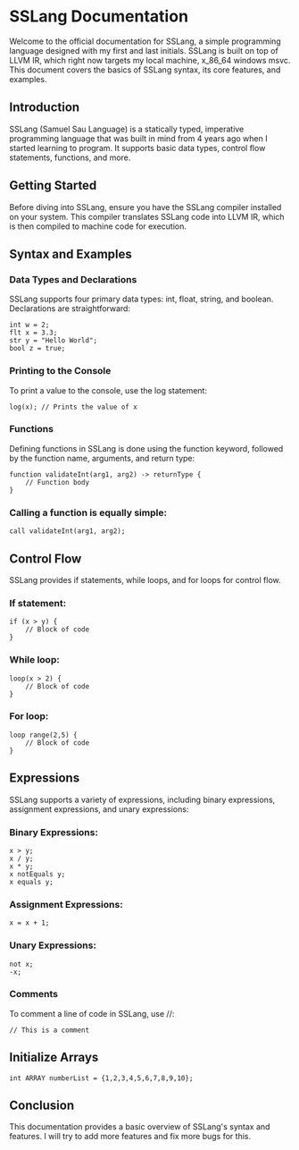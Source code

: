 # SSLang Documentation
Welcome to the official documentation for SSLang, a simple programming language designed with my first and last initials. SSLang is built on top of LLVM IR, which right now targets my local machine, x_86_64 windows msvc. This document covers the basics of SSLang syntax, its core features, and examples.

## Introduction
SSLang (Samuel Sau Language) is a statically typed, imperative programming language that was built in mind from 4 years ago when I started learning to program. It supports basic data types, control flow statements, functions, and more.

## Getting Started
Before diving into SSLang, ensure you have the SSLang compiler installed on your system. This compiler translates SSLang code into LLVM IR, which is then compiled to machine code for execution.

## Syntax and Examples
### Data Types and Declarations
SSLang supports four primary data types: int, float, string, and boolean. Declarations are straightforward:
```
int w = 2;
flt x = 3.3;
str y = "Hello World";
bool z = true;
```
### Printing to the Console
To print a value to the console, use the log statement:
```
log(x); // Prints the value of x
```
### Functions
Defining functions in SSLang is done using the function keyword, followed by the function name, arguments, and return type:
```
function validateInt(arg1, arg2) -> returnType {
    // Function body
}
```
### Calling a function is equally simple:
```
call validateInt(arg1, arg2);
```
## Control Flow
SSLang provides if statements, while loops, and for loops for control flow.

### If statement:
```
if (x > y) {
    // Block of code
}
```
### While loop:
```
loop(x > 2) {
    // Block of code
}
```
### For loop:
```
loop range(2,5) {
    // Block of code
}
```
## Expressions
SSLang supports a variety of expressions, including binary expressions, assignment expressions, and unary expressions:

### Binary Expressions:
```
x > y;
x / y;
x * y;
x notEquals y;
x equals y;
```

### Assignment Expressions:
```
x = x + 1;
```

### Unary Expressions:
```
not x;
-x;
```
### Comments
To comment a line of code in SSLang, use //:
```
// This is a comment
```

## Initialize Arrays
```
int ARRAY numberList = {1,2,3,4,5,6,7,8,9,10};
```

## Conclusion
This documentation provides a basic overview of SSLang's syntax and features. I will try to add more features and fix more bugs for this.
